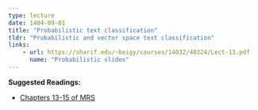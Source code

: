 ```yaml
---
type: lecture
date: 1404-09-01
title: "Probabilistic text classification"
tldr: "Probabilistic and vector space text classification"
links: 
    - url: https://sharif.edu/~beigy/courses/14032/40324/Lect-13.pdf
      name: "Probabilistic slides"
---
```


**Suggested Readings:**
- [Chapters 13-15 of MRS](https://nlp.stanford.edu/IR-book/pdf/13bayes.pdf)
